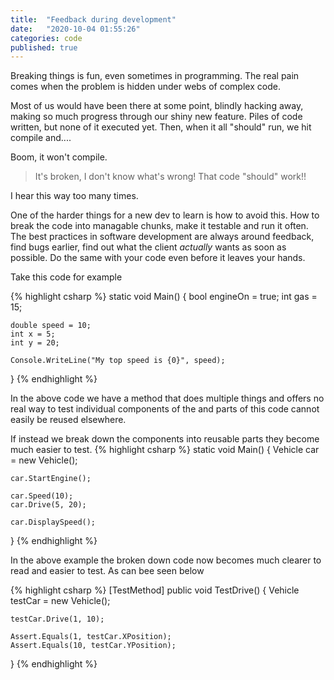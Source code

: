 ```yaml
---
title:  "Feedback during development"
date:   "2020-10-04 01:55:26"
categories: code
published: true
---
```


Breaking things is fun, even sometimes in programming. The real pain comes when the problem is hidden under webs of complex code.

Most of us would have been there at some point, blindly hacking away, making so much progress through our shiny new feature. 
Piles of code written, but none of it executed yet. Then, when it all "should" run, we hit compile and....

Boom, it won't compile.

>It's broken, I don't know what's wrong! That code "should" work!!

I hear this way too many times.

One of the harder things for a new dev to learn is how to avoid this. How to break the code into managable chunks, 
make it testable and run it often. The best practices in software development are always around feedback, find bugs earlier, 
find out what the client *actually* wants as soon as possible. Do the same with your code even before it leaves your hands.

Take this code for example

{% highlight csharp %}
static void Main() 
{
    bool engineOn = true;
    int gas = 15;
    
    double speed = 10;
    int x = 5;
    int y = 20;

    Console.WriteLine("My top speed is {0}", speed);
}
{% endhighlight %}

In the above code we have a method that does multiple things and offers no real way to 
test individual components of the and parts of this code cannot easily be reused elsewhere.

If instead we break down the components into reusable parts they become much easier to test.
{% highlight csharp %}
static void Main()
{
    Vehicle car = new Vehicle();

    car.StartEngine();

    car.Speed(10);
    car.Drive(5, 20);

    car.DisplaySpeed();
}
{% endhighlight %}

In the above example the broken down code now becomes much clearer to read and easier to test. As can bee seen below

{% highlight csharp %}
[TestMethod]
public void TestDrive()
{
    Vehicle testCar = new Vehicle();

    testCar.Drive(1, 10);

    Assert.Equals(1, testCar.XPosition);
    Assert.Equals(10, testCar.YPosition);
}
{% endhighlight %}